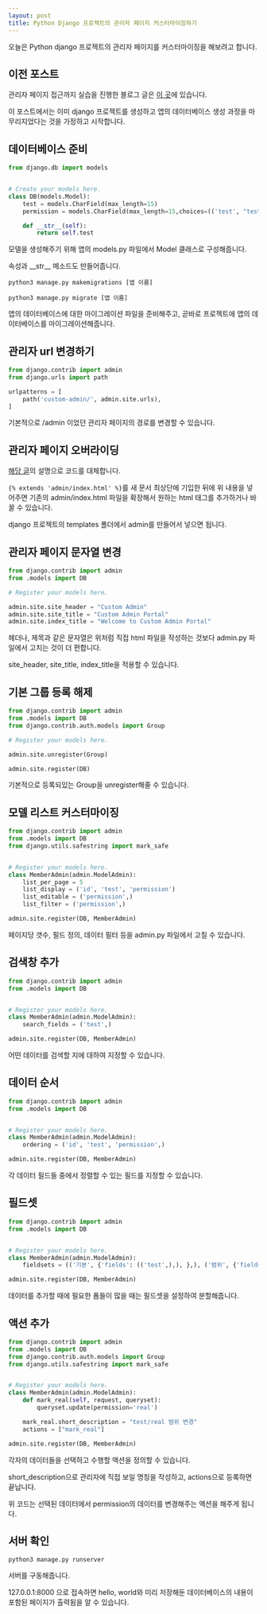 ```yaml
---
layout: post
title: Python Django 프로젝트의 관리자 페이지 커스터마이징하기
---
```


오늘은 Python django 프로젝트의 관리자 페이지를 커스터마이징을 해보려고 합니다.

## 이전 포스트

관리자 페이지 접근까지 실습을 진행한 블로그 글은 [이 곳](https://minwook-shin.github.io/python-django-getting-started/)에 있습니다.

이 포스트에서는 이미 django 프로젝트를 생성하고 앱의 데이터베이스 생성 과정을 마무리지었다는 것을 가정하고 시작합니다.

## 데이터베이스 준비

```python
from django.db import models


# Create your models here.
class DB(models.Model):
    test = models.CharField(max_length=15)
    permission = models.CharField(max_length=15,choices=(('test', "test"),('real', "real")),blank=True, null=True)

    def __str__(self):
        return self.test
```

모델을 생성해주기 위해 앱의 models.py 파일에서 Model 클래스로 구성해줍니다.

속성과 \_\_str\_\_ 메소드도 만들어줍니다.

```
python3 manage.py makemigrations [앱 이름]
```

```
python3 manage.py migrate [앱 이름]
```

앱의 데이터베이스에 대한 마이그레이션 파일을 준비해주고, 곧바로 프로젝트에 앱의 데이터베이스를 마이그레이션해줍니다.

## 관리자 url 변경하기

```python
from django.contrib import admin
from django.urls import path

urlpatterns = [
    path('custom-admin/', admin.site.urls),
]
```

기본적으로 /admin 이었던 관리자 페이지의 경로를 변경할 수 있습니다.

## 관리자 페이지 오버라이딩

[해당 글](https://docs.djangoproject.com/ko/2.1/intro/tutorial07/#customizing-your-project-s-templates)의 설명으로 코드를 대체합니다.

```{% extends 'admin/index.html' %}```를 새 문서 최상단에 기입한 뒤에 위 내용을 넣어주면 기존의 admin/index.html 파일을 확장해서 원하는 html 태그를 추가하거나 바꿀 수 있습니다.

django 프로젝트의 templates 폴더에서 admin를 만들어서 넣으면 됩니다.

## 관리자 페이지 문자열 변경

```python
from django.contrib import admin
from .models import DB

# Register your models here.

admin.site.site_header = "Custom Admin"
admin.site.site_title = "Custom Admin Portal"
admin.site.index_title = "Welcome to Custom Admin Portal"
```

헤더나, 제목과 같은 문자열은 위처럼 직접 html 파일을 작성하는 것보다 admin.py 파일에서 고치는 것이 더 편합니다.

site_header, site_title, index_title을 적용할 수 있습니다.

## 기본 그룹 등록 해제

```python
from django.contrib import admin
from .models import DB
from django.contrib.auth.models import Group

# Register your models here.

admin.site.unregister(Group)

admin.site.register(DB)
```

기본적으로 등록되있는 Group을 unregister해줄 수 있습니다.

## 모델 리스트 커스터마이징

```python
from django.contrib import admin
from .models import DB
from django.utils.safestring import mark_safe


# Register your models here.
class MemberAdmin(admin.ModelAdmin):
    list_per_page = 5
    list_display = ('id', 'test', 'permission')
    list_editable = ('permission',)
    list_filter = ('permission',)

admin.site.register(DB, MemberAdmin)
```

페이지당 갯수, 필드 정의, 데이터 필터 등을 admin.py 파일에서 고칠 수 있습니다.

## 검색창 추가

```python
from django.contrib import admin
from .models import DB


# Register your models here.
class MemberAdmin(admin.ModelAdmin):
    search_fields = ('test',)

admin.site.register(DB, MemberAdmin)
```

어떤 데이터를 검색할 지에 대하여 지정할 수 있습니다.

## 데이터 순서

```python
from django.contrib import admin
from .models import DB


# Register your models here.
class MemberAdmin(admin.ModelAdmin):
    ordering = ('id', 'test', 'permission',)

admin.site.register(DB, MemberAdmin)
```

각 데이터 필드들 중에서 정렬할 수 있는 필드를 지정할 수 있습니다.

## 필드셋

```python
from django.contrib import admin
from .models import DB


# Register your models here.
class MemberAdmin(admin.ModelAdmin):
    fieldsets = (('기본', {'fields': (('test',),), },), ('범위', {'fields': (('permission',),), },))

admin.site.register(DB, MemberAdmin)
```

데이터를 추가할 때에 필요한 폼들이 많을 때는 필드셋을 설정하여 분할해줍니다.

## 액션 추가

```python
from django.contrib import admin
from .models import DB
from django.contrib.auth.models import Group
from django.utils.safestring import mark_safe


# Register your models here.
class MemberAdmin(admin.ModelAdmin):
    def mark_real(self, request, queryset):
        queryset.update(permission='real')

    mark_real.short_description = "test/real 범위 변경"
    actions = ["mark_real"]

admin.site.register(DB, MemberAdmin)
```

각자의 데이터들을 선택하고 수행할 액션을 정의할 수 있습니다.

short_description으로 관리자에 직접 보일 명칭을 작성하고, actions으로 등록하면 끝납니다.

위 코드는 선택된 데이터에서 permission의 데이터를 변경해주는 액션을 해주게 됩니다.

## 서버 확인

```
python3 manage.py runserver
```

서버를 구동해줍니다.

127.0.0.1:8000 으로 접속하면 hello, world와 미리 저장해둔 데이터베이스의 내용이 포함된 페이지가 출력됨을 알 수 있습니다.
